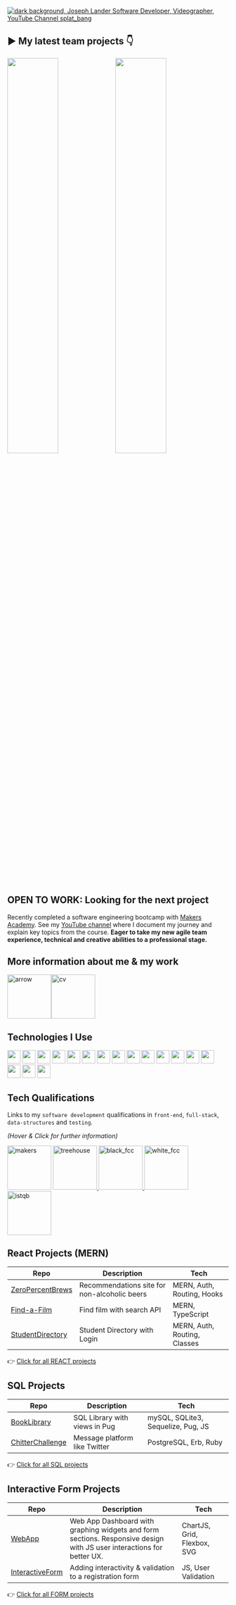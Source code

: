 [<img src="https://user-images.githubusercontent.com/19231569/210011407-bd5b235c-66f2-4c66-88ae-d6798e4870e4.png" alt="dark background, Joseph Lander Software Developer, Videographer, YouTube Channel splat_bang" />](https://youtube.com/@splat_bang "YouTube Coding Channel")

## ▶️ My latest team projects 👇
[<img src="https://i3.ytimg.com/vi/aNMJOOEB6TA/maxresdefault.jpg" width="48%">](https://youtu.be/aNMJOOEB6TA 'Acebook: Team Project in MERN') [<img src="https://i3.ytimg.com/vi/HqTqW63D3Pg/maxresdefault.jpg" width="48%">](https://youtu.be/aNMJOOEB6TA 'Acebook: Git Workflow in a Team')

## **OPEN TO WORK:** Looking for the next project
Recently completed a software engineering bootcamp with [Makers Academy](https://makers.tech/). See my [YouTube channel](https://youtube.com/@splat_bang) where I document my journey and explain key topics from the course. **Eager to take my new agile team experience, technical and creative abilities to a professional stage.**

## More information about me & my work
<img width="100" alt="arrow" src="https://user-images.githubusercontent.com/19231569/213458967-d77d1ede-cbb8-4cda-8d58-7ac2a1c70503.png">[<img width="100" alt="cv" src="https://user-images.githubusercontent.com/19231569/193342086-9ca4edab-1074-4f17-b5f4-123ce409837d.png">
](https://github.com/josephclander/CV "CV on Github")

## Technologies I Use

<img height="30" src="https://img.shields.io/badge/-HTML-E34F26?logo=HTML5&logoColor=white" />  <img height="30" src="https://img.shields.io/badge/-CSS-1572B6?logo=CSS3&logoColor=white" /> <img height="30" src="https://img.shields.io/badge/-Sass-CC6699?logo=Sass&logoColor=white" /> <img height="30" src="https://img.shields.io/badge/-JavaScript-F7DF1E?logo=JavaScript&logoColor=white" /> <img height="30" src="https://img.shields.io/badge/-ReactJs-61DAFB?logo=react&logoColor=white" /> <img height="30" src="https://img.shields.io/badge/-Ruby-CC342D?logo=Ruby&logoColor=white" /> <img height="30" src="https://img.shields.io/badge/-NodeJS-339933?logo=Node.js&logoColor=white" /> <img height="30" src="https://img.shields.io/badge/-Express-000000?logo=Express&logoColor=white" /> <img height="30" src="https://img.shields.io/badge/-MongoDB-47A248?logo=MongoDB&logoColor=white" /> <img height="30" src="https://img.shields.io/badge/-PostgreSQL-4169E1?logo=PostgreSQL&logoColor=white" /> <img height="30" src="https://img.shields.io/badge/-ESLint-4B32C3?logo=ESLint&logoColor=white" /> <img height="30" src="https://img.shields.io/badge/-Jest-C21325?logo=Jest&logoColor=white" /> <img height="30" src="https://img.shields.io/badge/-Git-F05032?logo=Git&logoColor=white" /> <img height="30" src="https://img.shields.io/badge/-FinalCutPro-000000?logo=Apple&logoColor=white" /> <img height="30" src="https://img.shields.io/badge/-Affinity%20Photo-7E4DD2?logo=Affinity-Photo&logoColor=white" /> <img height="30" src="https://img.shields.io/badge/-Affinity%20Designer-1B72BE?logo=Affinity-Designer&logoColor=white" /> <img height="30" src="https://img.shields.io/badge/-Sketch-F7B500?logo=Sketch&logoColor=white" />

## Tech Qualifications
Links to my `software development` qualifications in `front-end`, `full-stack`, `data-structures` and `testing`.

_(Hover & Click for further information)_

[<img width="100" alt="makers" src="https://user-images.githubusercontent.com/19231569/193341440-40eee919-f7bc-46b6-9051-a92a74905518.png">](https://makers.tech/ "Makers Academy: Software Engineering Bootcamp [in-training]")
[<img width="100" alt="treehouse" src="https://user-images.githubusercontent.com/19231569/193341667-0b132dc4-fe66-400b-916e-e725d25ad021.png">
](https://www.credential.net/528a10d8-f891-4e80-9aaf-7920d555564d#gs.di78pv "Treehouse: JS Fullstack Tech Degree")
[<img width="100" alt="black_fcc" src="https://user-images.githubusercontent.com/19231569/193341820-37ca1e3e-84ad-42ef-abaf-09000b54c80f.png">
](https://www.freecodecamp.org/certification/josephclander/javascript-algorithms-and-data-structures "FCC: JS Algorithms & Data Structures")
[<img width="100" alt="white_fcc" src="https://user-images.githubusercontent.com/19231569/193341862-067f8fe6-f1a8-441f-bd91-daa24fdf26b4.png">](https://www.freecodecamp.org/certification/josephclander/responsive-web-design "FCC: Front-End Web Development")
[<img width="100" alt="istqb" src="https://user-images.githubusercontent.com/19231569/193341985-2682dadd-9431-4c7f-a817-20473ef7b370.png">
](http://scr.istqb.org/?name=joseph+lander&number=&orderBy=relevancy&orderDirection=&dateStart=2021-08-02&dateEnd=2021-08-03&expiryStart=&expiryEnd=&certificationBody=&examProvider=1&certificationLevel=1&country=235&resultsPerPage=10 "ISTQB: Certified Tester Foundation Level 2018")

## React Projects (MERN)
| Repo                                                                                  | Description                  | Tech                        |
|---------------------------------------------------------------------------------------|------------------------------|-----------------------------|
| [ZeroPercentBrews](https://github.com/josephclander/ZeroPercentBrews-client-snapshot) | Recommendations site for non-alcoholic beers         | MERN, Auth, Routing, Hooks  |
| [Find-a-Film](https://github.com/josephclander/find-a-film-snapshot)                  | Find film with search API    | MERN, TypeScript            |
| [StudentDirectory](https://github.com/josephclander/MERN_stack_student_directory)     | Student Directory with Login | MERN, Auth, Routing, Classes |

👉  [Click for all REACT projects](https://github.com/josephclander?tab=repositories&q=topic%3Areact&type=&language=&sort=)

## SQL Projects
| Repo                                                                                  | Description                  | Tech                        |
|---------------------------------------------------------------------------------------|------------------------------|-----------------------------|
| [BookLibrary](https://github.com/josephclander/SQL-library-manager) | SQL Library with views in Pug        | mySQL, SQLite3, Sequelize, Pug, JS |
| [ChitterChallenge](https://github.com/josephclander/chitter-challenge)                  | Message platform like Twitter  | PostgreSQL, Erb, Ruby          |

👉  [Click for all SQL projects](https://github.com/josephclander?tab=repositories&q=topic%3Adatabase&type=&language=&sort=)

## Interactive Form Projects
| Repo                                                                    | Description                                                                                                           | Tech                        |
|-------------------------------------------------------------------------|-----------------------------------------------------------------------------------------------------------------------|-----------------------------|
| [WebApp](https://github.com/josephclander/web_app_dashboard)            | Web App Dashboard with graphing widgets and form sections. Responsive design with JS user interactions for better UX. | ChartJS, Grid, Flexbox, SVG |
| [InteractiveForm](https://github.com/josephclander/interactive-js-form) | Adding interactivity & validation to a registration form                                                              | JS, User Validation         |

👉  [Click for all FORM projects](https://github.com/josephclander?tab=repositories&q=topic%3Ahtml-form&type=&language=&sort=)
